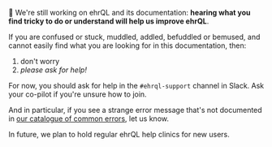 :construction: We're still working on ehrQL and its documentation:
**hearing what you find tricky to do or understand will help us improve ehrQL**.

If you are confused or stuck, muddled, addled, befuddled or bemused,
and cannot easily find what you are looking for in this documentation, then:

1. don't worry
2. _please ask for help!_

For now, you should ask for help in the `#ehrql-support` channel in Slack.
Ask your co-pilot if you're unsure how to join.

And in particular,
if you see a strange error message that's not documented in [our catalogue of common errors](../how-to/errors.md),
let us know.

In future, we plan to hold regular ehrQL help clinics for new users.
